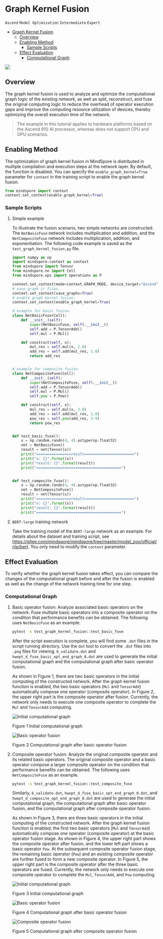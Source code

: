 # Graph Kernel Fusion

`Ascend` `Model Optimization` `Intermediate` `Expert`

<!-- TOC -->

- [Graph Kernel Fusion](#graph-kernel-fusion)
  - [Overview](#overview)
  - [Enabling Method](#enabling-method)
    - [Sample Scripts](#sample-scripts)
  - [Effect Evaluation](#effect-evaluation)
    - [Computational Graph](#computational-graph)

<!-- /TOC -->

<a href="https://gitee.com/mindspore/docs/blob/master/tutorials/source_en/advanced_use/graph_kernel_fusion.md" target="_blank"><img src="../_static/logo_source.png"></a>

## Overview

The graph kernel fusion is used to analyze and optimize the computational graph logic of the existing network, as well as split, reconstruct, and fuse the original computing logic to reduce the overhead of operator execution gaps and improve the computing resource utilization of devices, thereby optimizing the overall execution time of the network.

> The example in this tutorial applies to hardware platforms based on the Ascend 910 AI processor, whereas does not support CPU and GPU scenarios.

## Enabling Method

The optimization of graph kernel fusion in MindSpore is distributed in multiple compilation and execution steps at the network layer. By default, the function is disabled. You can specify the `enable_graph_kernel=True` parameter for `context` in the training script to enable the graph kernel fusion.

```python
from mindspore import context
context.set_context(enable_graph_kernel=True)
```

### Sample Scripts

1. Simple example  

    To illustrate the fusion scenario, two simple networks are constructed. The `NetBasicFuse` network includes multiplication and addition, and the `NetCompositeFuse` network includes multiplication, addition, and exponentiation. The following code example is saved as the `test_graph_kernel_fusion.py` file.  

    ```python
    import numpy as np
    import mindspore.context as context
    from mindspore import Tensor
    from mindspore.nn import Cell
    from mindspore.ops import operations as P

    context.set_context(mode=context.GRAPH_MODE, device_target="Ascend")
    # save graph ir files.
    context.set_context(save_graphs=True)
    # enable graph kernel fusion.
    context.set_context(enable_graph_kernel=True)

    # example for basic fusion.
    class NetBasicFuse(Cell):
        def __init__(self):
            super(NetBasicFuse, self).__init__()
            self.add = P.TensorAdd()
            self.mul = P.Mul()

        def construct(self, x):
            mul_res = self.mul(x, 2.0)
            add_res = self.add(mul_res, 1.0)
            return add_res


    # example for composite fusion.
    class NetCompositeFuse(Cell):
        def __init__(self):
            super(NetCompositeFuse, self).__init__()
            self.add = P.TensorAdd()
            self.mul = P.Mul()
            self.pow = P.Pow()

        def construct(self, x):
            mul_res = self.mul(x, 2.0)
            add_res = self.add(mul_res, 1.0)
            pow_res = self.pow(add_res, 3.0)
            return pow_res


    def test_basic_fuse():
        x = np.random.randn(4, 4).astype(np.float32)
        net = NetBasicFuse()
        result = net(Tensor(x))
        print("================result=======================")
        print("x: {}".format(x))
        print("result: {}".format(result))
        print("=======================================")


    def test_composite_fuse():
        x = np.random.randn(4, 4).astype(np.float32)
        net = NetCompositeFuse()
        result = net(Tensor(x))
        print("================result=======================")
        print("x: {}".format(x))
        print("result: {}".format(result))
        print("=======================================")
    ```

2. `BERT-large` training network

    Take the training model of the `BERT-large` network as an example. For details about the dataset and training script, see <https://gitee.com/mindspore/mindspore/tree/master/model_zoo/official/nlp/bert>. You only need to modify the `context` parameter.
      

## Effect Evaluation

To verify whether the graph kernel fusion takes effect, you can compare the changes of the computational graph before and after the fusion is enabled as well as the change of the network training time for one step.

### Computational Graph

1. Basic operator fusion: Analyze associated basic operators on the network. Fuse multiple basic operators into a composite operator on the condition that performance benefits can be obtained. The following uses `NetBasicFuse` as an example.  

    ```bash
    pytest -s test_graph_kernel_fusion::test_basic_fuse
    ```

    After the script execution is complete, you will find some `.dot` files in the script running directory. Use the `dot` tool to convert the `.dot` files into `.png` files for viewing. `6_validate.dot` and `hwopt_d_fuse_basic_opt_end_graph_0.dot` are used to generate the initial computational graph and the computational graph after basic operator fusion.

    As shown in Figure 1, there are two basic operators in the initial computing of the constructed network. After the graph kernel fusion function is enabled, the two basic operators (`Mul` and `TensorAdd`) automatically compose one operator (composite operator). In Figure 2, the upper right part is the composite operator after fusion. Currently, the network only needs to execute one composite operator to complete the `Mul` and `TensorAdd` computing.  

    ![Initial computational graph](./images/graph_kernel_fusion_example_fuse_basic_before.png)

    Figure 1 Initial computational graph

    ![Basic operator fusion](./images/graph_kernel_fusion_example_fuse_basic_after.png)

    Figure 2 Computational graph after basic operator fusion

2. Composite operator fusion: Analyze the original composite operator and its related basic operators. The original composite operator and a basic operator compose a larger composite operator on the condition that performance benefits can be obtained. The following uses `NetCompositeFuse` as an example.  

    ```bash
    pytest -s test_graph_kernel_fusion::test_composite_fuse
    ```

    Similarly, `6_validate.dot`, `hwopt_d_fuse_basic_opt_end_graph_0.dot`, and `hwopt_d_composite_opt_end_graph_0.dot` are used to generate the initial computational graph, the computational graph after basic operator fusion, and the computational graph after composite operator fusion.

    As shown in Figure 3, there are three basic operators in the initial computing of the constructed network. After the graph kernel fusion function is enabled, the first two basic operators (`Mul` and `TensorAdd`) automatically compose one operator (composite operator) at the basic operator fusion stage. As shown in Figure 4, the upper right part shows the composite operator after fusion, and the lower left part shows a basic operator `Pow`. At the subsequent composite operator fusion stage, the remaining basic operator (`Pow`) and an existing composite operator are further fused to form a new composite operator. In Figure 5, the upper right part is the composite operator after the three basic operators are fused. Currently, the network only needs to execute one composite operator to complete the `Mul`, `TensorAdd`, and `Pow` computing.  

    ![Initial computational graph](./images/graph_kernel_fusion_example_fuse_composite_before.png)

    Figure 3 Initial computational graph

    ![Basic operator fusion](./images/graph_kernel_fusion_example_fuse_composite_middle.png)

    Figure 4 Computational graph after basic operator fusion

    ![Composite operator fusion](./images/graph_kernel_fusion_example_fuse_composite_after.png)

    Figure 5 Computational graph after composite operator fusion
